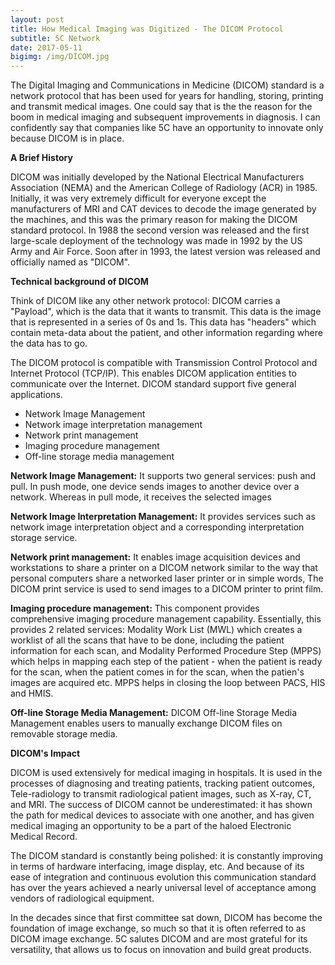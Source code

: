 ```yaml
---
layout: post
title: How Medical Imaging was Digitized - The DICOM Protocol
subtitle: 5C Network 
date: 2017-05-11 
bigimg: /img/DICOM.jpg
---
```


The Digital Imaging and Communications in Medicine (DICOM) standard is a network protocol that has been used for years for handling, storing, printing and transmit medical images. One could say that is the the reason for the boom in medical imaging and subsequent improvements in diagnosis. I can confidently say that companies like 5C have an opportunity to innovate only because DICOM is in place.  

**A Brief History**

DICOM was initially developed by the National Electrical Manufacturers Association (NEMA) and the American College of Radiology (ACR) in 1985. Initially, it was very extremely difficult for everyone except the manufacturers of MRI and CAT devices to decode the image generated by the machines, and this was the primary reason for making the DICOM standard protocol.  In 1988 the second version was released and the first large-scale deployment of the technology was made in 1992 by the US Army and Air Force. Soon after in 1993, the latest version was released and officially named as "DICOM". 

**Technical background of DICOM**

Think of DICOM like any other network protocol: DICOM carries a "Payload", which is the data that it wants to transmit. This data is the image that is represented in a series of 0s and 1s. This data has "headers" which contain meta-data about the patient, and other information regarding where the data has to go.

The DICOM protocol is compatible with Transmission Control Protocol and Internet Protocol (TCP/IP). This enables DICOM application entities to communicate over the Internet. DICOM standard support five general applications. 
 
* Network Image Management
* Network image interpretation management
* Network print management
* Imaging procedure management
* Off-line storage media management

**Network Image Management:**
It supports two general services: push and pull. In push mode, one device sends images to another device over a network. Whereas in pull mode, it receives the selected images
    
**Network Image Interpretation Management:**
It provides services such as network image interpretation object and a corresponding interpretation storage service. 
 
**Network print management:**
It enables image acquisition devices and workstations to share a printer on a DICOM network similar to the way that personal computers share a networked laser printer or in simple words, The DICOM print service is used to send images to a DICOM printer to print film.
 
**Imaging procedure management:**
This component provides comprehensive imaging procedure management capability. Essentially, this provides 2 related services: Modality Work List (MWL) which creates a worklist of all the scans that have to be done, including the patient information for each scan, and Modality Performed Procedure Step (MPPS) which helps in mapping each step of the patient - when the patient is ready for the scan, when the patient comes in for the scan, when the patien's images are acquired etc. MPPS helps in closing the loop between PACS, HIS and HMIS.

**Off-line Storage Media Management:**
DICOM Off-line Storage Media Management enables users to manually exchange DICOM files on removable storage media.

**DICOM's Impact**

DICOM is used extensively for medical imaging in hospitals. It is used in the processes of diagnosing and treating patients, tracking patient outcomes, Tele-radiology to transmit radiological patient images, such as X-ray, CT, and MRI. The success of DICOM cannot be underestimated: it has shown the path for medical devices to associate with one another, and has given medical imaging an opportunity to be a part of the haloed Electronic Medical Record.

The DICOM standard is constantly being polished: it is constantly improving in terms of hardware interfacing, image display, etc. And because of its ease of integration and continuous evolution this communication standard has over the years achieved a nearly universal level of acceptance among vendors of radiological equipment.

In the decades since that first committee sat down, DICOM has become the foundation of image exchange, so much so that it is often referred to as DICOM image exchange. 5C salutes DICOM and are most grateful for its versatility, that allows us to focus on innovation and build great products.
